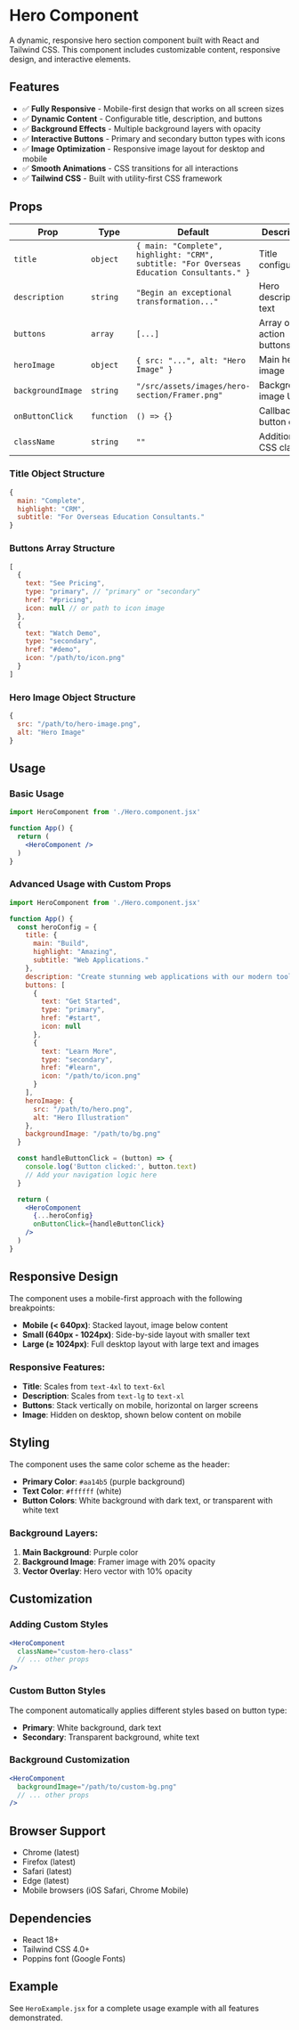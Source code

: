 # Hero Component

A dynamic, responsive hero section component built with React and Tailwind CSS. This component includes customizable content, responsive design, and interactive elements.

## Features

- ✅ **Fully Responsive** - Mobile-first design that works on all screen sizes
- ✅ **Dynamic Content** - Configurable title, description, and buttons
- ✅ **Background Effects** - Multiple background layers with opacity
- ✅ **Interactive Buttons** - Primary and secondary button types with icons
- ✅ **Image Optimization** - Responsive image layout for desktop and mobile
- ✅ **Smooth Animations** - CSS transitions for all interactions
- ✅ **Tailwind CSS** - Built with utility-first CSS framework

## Props

| Prop | Type | Default | Description |
|------|------|---------|-------------|
| `title` | `object` | `{ main: "Complete", highlight: "CRM", subtitle: "For Overseas Education Consultants." }` | Title configuration |
| `description` | `string` | `"Begin an exceptional transformation..."` | Hero description text |
| `buttons` | `array` | `[...]` | Array of action buttons |
| `heroImage` | `object` | `{ src: "...", alt: "Hero Image" }` | Main hero image |
| `backgroundImage` | `string` | `"/src/assets/images/hero-section/Framer.png"` | Background image URL |
| `onButtonClick` | `function` | `() => {}` | Callback for button clicks |
| `className` | `string` | `""` | Additional CSS classes |

### Title Object Structure
```javascript
{
  main: "Complete",
  highlight: "CRM", 
  subtitle: "For Overseas Education Consultants."
}
```

### Buttons Array Structure
```javascript
[
  {
    text: "See Pricing",
    type: "primary", // "primary" or "secondary"
    href: "#pricing",
    icon: null // or path to icon image
  },
  {
    text: "Watch Demo",
    type: "secondary",
    href: "#demo",
    icon: "/path/to/icon.png"
  }
]
```

### Hero Image Object Structure
```javascript
{
  src: "/path/to/hero-image.png",
  alt: "Hero Image"
}
```

## Usage

### Basic Usage
```jsx
import HeroComponent from './Hero.component.jsx'

function App() {
  return (
    <HeroComponent />
  )
}
```

### Advanced Usage with Custom Props
```jsx
import HeroComponent from './Hero.component.jsx'

function App() {
  const heroConfig = {
    title: {
      main: "Build",
      highlight: "Amazing",
      subtitle: "Web Applications."
    },
    description: "Create stunning web applications with our modern tools and frameworks.",
    buttons: [
      {
        text: "Get Started",
        type: "primary",
        href: "#start",
        icon: null
      },
      {
        text: "Learn More",
        type: "secondary", 
        href: "#learn",
        icon: "/path/to/icon.png"
      }
    ],
    heroImage: {
      src: "/path/to/hero.png",
      alt: "Hero Illustration"
    },
    backgroundImage: "/path/to/bg.png"
  }

  const handleButtonClick = (button) => {
    console.log('Button clicked:', button.text)
    // Add your navigation logic here
  }

  return (
    <HeroComponent 
      {...heroConfig}
      onButtonClick={handleButtonClick}
    />
  )
}
```

## Responsive Design

The component uses a mobile-first approach with the following breakpoints:

- **Mobile (< 640px)**: Stacked layout, image below content
- **Small (640px - 1024px)**: Side-by-side layout with smaller text
- **Large (≥ 1024px)**: Full desktop layout with large text and images

### Responsive Features:
- **Title**: Scales from `text-4xl` to `text-6xl`
- **Description**: Scales from `text-lg` to `text-xl`
- **Buttons**: Stack vertically on mobile, horizontal on larger screens
- **Image**: Hidden on desktop, shown below content on mobile

## Styling

The component uses the same color scheme as the header:

- **Primary Color**: `#aa14b5` (purple background)
- **Text Color**: `#ffffff` (white)
- **Button Colors**: White background with dark text, or transparent with white text

### Background Layers:
1. **Main Background**: Purple color
2. **Background Image**: Framer image with 20% opacity
3. **Vector Overlay**: Hero vector with 10% opacity

## Customization

### Adding Custom Styles
```jsx
<HeroComponent 
  className="custom-hero-class"
  // ... other props
/>
```

### Custom Button Styles
The component automatically applies different styles based on button type:
- **Primary**: White background, dark text
- **Secondary**: Transparent background, white text

### Background Customization
```jsx
<HeroComponent 
  backgroundImage="/path/to/custom-bg.png"
  // ... other props
/>
```

## Browser Support

- Chrome (latest)
- Firefox (latest) 
- Safari (latest)
- Edge (latest)
- Mobile browsers (iOS Safari, Chrome Mobile)

## Dependencies

- React 18+
- Tailwind CSS 4.0+
- Poppins font (Google Fonts)

## Example

See `HeroExample.jsx` for a complete usage example with all features demonstrated. 
